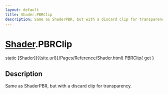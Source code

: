 ```yaml
---
layout: default
title: Shader.PBRClip
description: Same as ShaderPBR, but with a discard clip for transparency.
---
```

# [Shader]({{site.url}}/Pages/Reference/Shader.html).PBRClip

<div class='signature' markdown='1'>
static [Shader]({{site.url}}/Pages/Reference/Shader.html) PBRClip{ get }
</div>

## Description
Same as ShaderPBR, but with a discard clip for
transparency.

